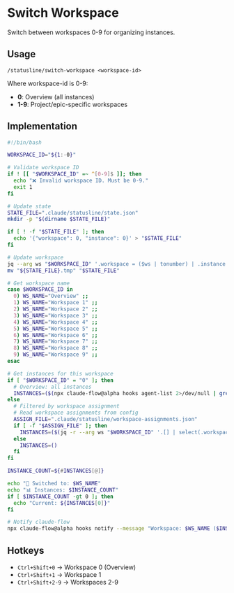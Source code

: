 # Switch Workspace

Switch between workspaces 0-9 for organizing instances.

## Usage

```
/statusline/switch-workspace <workspace-id>
```

Where workspace-id is 0-9:
- **0**: Overview (all instances)
- **1-9**: Project/epic-specific workspaces

## Implementation

```bash
#!/bin/bash

WORKSPACE_ID="${1:-0}"

# Validate workspace ID
if ! [[ "$WORKSPACE_ID" =~ ^[0-9]$ ]]; then
  echo "❌ Invalid workspace ID. Must be 0-9."
  exit 1
fi

# Update state
STATE_FILE=".claude/statusline/state.json"
mkdir -p "$(dirname $STATE_FILE)"

if [ ! -f "$STATE_FILE" ]; then
  echo '{"workspace": 0, "instance": 0}' > "$STATE_FILE"
fi

# Update workspace
jq --arg ws "$WORKSPACE_ID" '.workspace = ($ws | tonumber) | .instance = 0' "$STATE_FILE" > "${STATE_FILE}.tmp"
mv "${STATE_FILE}.tmp" "$STATE_FILE"

# Get workspace name
case $WORKSPACE_ID in
  0) WS_NAME="Overview" ;;
  1) WS_NAME="Workspace 1" ;;
  2) WS_NAME="Workspace 2" ;;
  3) WS_NAME="Workspace 3" ;;
  4) WS_NAME="Workspace 4" ;;
  5) WS_NAME="Workspace 5" ;;
  6) WS_NAME="Workspace 6" ;;
  7) WS_NAME="Workspace 7" ;;
  8) WS_NAME="Workspace 8" ;;
  9) WS_NAME="Workspace 9" ;;
esac

# Get instances for this workspace
if [ "$WORKSPACE_ID" = "0" ]; then
  # Overview: all instances
  INSTANCES=($(npx claude-flow@alpha hooks agent-list 2>/dev/null | grep -oE "agent-[a-z0-9-]+" || echo ""))
else
  # Filtered by workspace assignment
  # Read workspace assignments from config
  ASSIGN_FILE=".claude/statusline/workspace-assignments.json"
  if [ -f "$ASSIGN_FILE" ]; then
    INSTANCES=($(jq -r --arg ws "$WORKSPACE_ID" '.[] | select(.workspace == ($ws | tonumber)) | .instance' "$ASSIGN_FILE" 2>/dev/null || echo ""))
  else
    INSTANCES=()
  fi
fi

INSTANCE_COUNT=${#INSTANCES[@]}

echo "🎯 Switched to: $WS_NAME"
echo "📊 Instances: $INSTANCE_COUNT"
if [ $INSTANCE_COUNT -gt 0 ]; then
  echo "Current: ${INSTANCES[0]}"
fi

# Notify claude-flow
npx claude-flow@alpha hooks notify --message "Workspace: $WS_NAME ($INSTANCE_COUNT instances)"
```

## Hotkeys

- `Ctrl+Shift+0` → Workspace 0 (Overview)
- `Ctrl+Shift+1` → Workspace 1
- `Ctrl+Shift+2-9` → Workspaces 2-9
